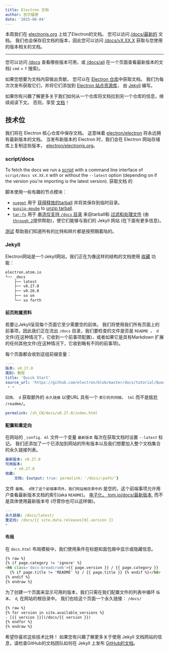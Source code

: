 ```yaml
---
title: Electron 文档
author: 吉尔福德
date: '2015-06-04'
---
```


本周我们在 [electronjs.org](https://electronjs.org) 上给了Electron的文档。 您可以访问 [/docs/最新的](https://electronjs.org/docs/latest) 文档。 我们也会保存旧文档的版本，因此您可以访问 [/docs/vX.XX.X](https://electronjs.org/docs/v0.26.0) 获取与您使用的版本相关的文档。

---

您可以访问 [/docs](https://electronjs.org/docs) 查看哪些版本可用，或 [/docs/all](https://electronjs.org/docs/all) 在一个页面查看最新版本的文档( `cmd` + `f` 搜索)。

如果您想要为文档内容做出贡献， 您可以在 [Electron 仓库](https://github.com/electron/electron/tree/main/docs)中获取文档。 我们为每次次发布获取它们，并将它们添加到 [Electron 站点资源库](http://github.com/electron/electronjs.org)， 由 [Jekyll](http://jekyllrb.com) 编写。

如果你有兴趣了解更多关于我们如何从一个仓库将文档拉到另一个仓库的信息，继续阅读下文。 否则，享受 [文档](https://electronjs.org/latest)！

## 技术位

我们将在 Electron 核心仓库中保存文档。 这意味着 [electron/electron](http://github.com/electron/electron) 将永远拥有最新版本的文档。 当发布新版本的 Electron 时，我们会在 Electron 网站存储库上复制这些版本， [electron/electronjs.org](http://github.com/electron/electronjs.org)。

### script/docs

To fetch the docs we run a [script](https://github.com/electron/electronjs.org/blob/0205b5ab26c96a95121bc564c5824f92108677e0/script/docs) with a command line interface of `script/docs vX.XX.X` with or without the `--latest` option (depending on if the version you're importing is the latest version). 获取文档</a> 的

脚本使用一些有趣的节点模块：</p> 

- [`nugget`](http://npmjs.com/nugget) 用于 [获得释放的tarball](https://github.com/electron/electronjs.org/blob/0205b5ab26c96a95121bc564c5824f92108677e0/lib/fetch-docs.js#L40-L43) 并将其保存到临时目录。
- [`gunzip-moube`](http://npmsjs.com/gunzip-maybe) to [unzip tarball](https://github.com/electron/electronjs.org/blob/0205b5ab26c96a95121bc564c5824f92108677e0/lib/fetch-docs.js#L95).
- [`tar-fs`](http://npmjs.com/tar-fs) 用于 [串流仅支持 `/docs` 目录](https://github.com/electron/electronjs.org/blob/0205b5ab26c96a95121bc564c5824f92108677e0/lib/fetch-docs.js#L63-L65) 来自tarball和 [过滤和处理文件](https://github.com/electron/electronjs.org/blob/0205b5ab26c96a95121bc564c5824f92108677e0/lib/fetch-docs.js#L68-L78) (由 [`through 2`](http://npmjs.com/through2)提供帮助)，使它们能够与我们的 Jekyll 网站 (在下面有更多信息)。

[测试](https://github.com/electron/electronjs.org/tree/gh-pages/spec) 帮助我们知道所有的比特和碎片都是按预期着陆的。



### Jekyll

Electron网站是一个Jekyll网站，我们正在为像这样的结构的文档使用 [收藏](http://jekyllrb.com/docs/collections/) 功能：



```bash
electron.atom.io
└── _docs
    ├── latest
    ├── v0.27.0
    ├── v0.26.0
    ├── so on
    └── so forth
```




#### 前页附属资料

若要让Jekyll呈现每个页面它至少需要空的前体。 我们将使用我们所有页面上的前事项，因此我们正在流出 `/docs` 目录，我们要检查的文件是否是 `README 。 d` 文件(在这种情况下，它收到一个前事项配置)，或者如果它是具有Markdown 扩展的任何其他文件(在这种情况下，它收到略有不同的前事项)。

每个页面都会收到这组前缀变量：



```yaml
----
版本: v0.27.0
类别: 教程
title: 'Quick Start'
source_url: 'https://github.com/electron/blob/master/docs/tutorial/Quoot.md'
 - -
```


`回馈。 d` 获取额外的 `永久链接` 以使URL 具有一个 `索引的共同根。 tml` 而不是尴尬 `/readme/`。



```yaml
permalink: /zh_CN/docs/v0.27.0/index.html
```




#### 配置和重定向

在网站的 `_config. ml` 文件一个变量 `最新版本` 每次在获取文档时设置 `--latest` 标记。 我们还添加了一个已添加到网站的所有版本以及我们想要加入整个文档集合的永久链接列表。



```yaml
最新版本: v0.27.0
可用版本:
    - v0.27.0
收藏:
    文档: {output: true: permalink: '/docs/:path/'}
```


文件 `最晚。 d除了这个前端事项外，我们网站根目录中的` 是空的，这个前端事项允许用户查看最新版本文档的索引(aka `README`)。 [电子化。 tom.io/docs/最新版本](https://electronjs.org/docs/latest), 而不是具体使用最新版本号 (尽管你也可以这样做)。



```yaml
---
永久链接: /docs/latest/
重定向: /docs/{{ site.data.releases[0].version }}
-
```




#### 布局

在 `docs.html` 布局模板中，我们使用条件在标题和面包屑中显示或隐藏信息。



```html
{% raw %}
{% if page.category != 'ignore' %}
<h6 class='docs-breadcrumb'>{{ page.version }} / {{ page.category }}
  {% if page.title != 'README' %} / {{ page.title }} {% endif %}</h6>
{% endif %}
{% endraw %}
```


为了创建一个页面来显示可用的版本，我们只需在我们配置文件的列表中循环 `版本。 d`, 在网站的根目录中。 我们也给这个页面一个永久链接： `/docs/`



```html
{% raw %}
{% for version in site.available_versions %}
- [{{ version }}](/docs/{{ version }})
{% endfor %}
{% endraw %}
```


希望你喜欢这些技术比特！ 如果您有兴趣了解更多关于使用 Jekyll 文档网站的信息，请检查GitHub的文档团队如何在 Jekyll 上发布 [GitHub的文档](https://github.com/blog/1939-how-github-uses-github-to-document-github)。
